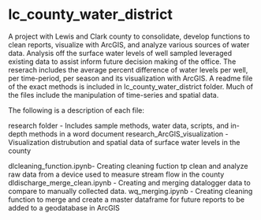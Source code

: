 # lc_county_water_district

A project with Lewis and Clark county to consolidate, develop functions to clean reports, visualize with ArcGIS, and analyze various sources of water data.
Analysis off the surface water levels of well sampled leveraged existing data to assist inform future decision making of the office.  The reserach includes the average
percent difference of water levels per well, per time-period, per season and its visualization with ArcGIS.  A  readme file of the exact methods is included in 
lc_county_water_district folder.  Much of the files include the manipulation of time-series and spatial data. 

The following is a description of each file:

research folder - Includes sample methods, water data, scripts, and in-depth methods in a word document
research_ArcGIS_visualization - Visualization distrubution and spatial data of surface water levels in the county 

dlcleaning_function.ipynb- Creating cleaning fuction tp clean and analyze raw data from a device used to measure stream flow in the county 
dldischarge_merge_clean.ipynb - Creating and merging datalogger data to compare to manually collected data.
wq_merging.ipynb - Creating cleaning function to merge and create a master dataframe for future reports to be added to a geodatabase in ArcGIS

